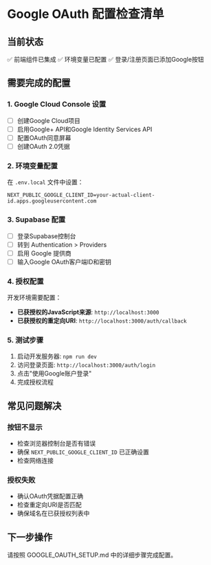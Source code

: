 # Google OAuth 配置检查清单

## 当前状态
✅ 前端组件已集成
✅ 环境变量已配置
✅ 登录/注册页面已添加Google按钮

## 需要完成的配置

### 1. Google Cloud Console 设置
- [ ] 创建Google Cloud项目
- [ ] 启用Google+ API和Google Identity Services API
- [ ] 配置OAuth同意屏幕
- [ ] 创建OAuth 2.0凭据

### 2. 环境变量配置
在 `.env.local` 文件中设置：
```
NEXT_PUBLIC_GOOGLE_CLIENT_ID=your-actual-client-id.apps.googleusercontent.com
```

### 3. Supabase 配置
- [ ] 登录Supabase控制台
- [ ] 转到 Authentication > Providers
- [ ] 启用 Google 提供商
- [ ] 输入Google OAuth客户端ID和密钥

### 4. 授权配置
开发环境需要配置：
- **已获授权的JavaScript来源**: `http://localhost:3000`
- **已获授权的重定向URI**: `http://localhost:3000/auth/callback`

### 5. 测试步骤
1. 启动开发服务器: `npm run dev`
2. 访问登录页面: `http://localhost:3000/auth/login`
3. 点击"使用Google账户登录"
4. 完成授权流程

## 常见问题解决

### 按钮不显示
- 检查浏览器控制台是否有错误
- 确保 `NEXT_PUBLIC_GOOGLE_CLIENT_ID` 已正确设置
- 检查网络连接

### 授权失败
- 确认OAuth凭据配置正确
- 检查重定向URI是否匹配
- 确保域名在已获授权列表中

## 下一步操作
请按照 GOOGLE_OAUTH_SETUP.md 中的详细步骤完成配置。
